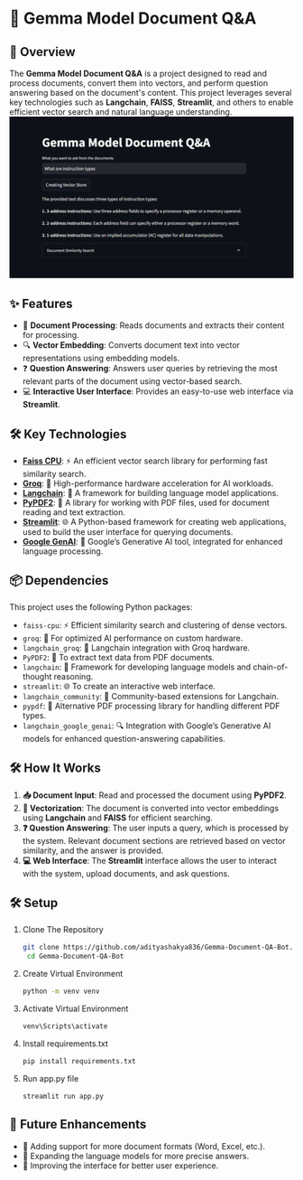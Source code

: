 # 🚀 Gemma Model Document Q&A

## 📖 Overview
The **Gemma Model Document Q&A** is a project designed to read and process documents, convert them into vectors, and perform question answering based on the document's content. This project leverages several key technologies such as **Langchain**, **FAISS**, **Streamlit**, and others to enable efficient vector search and natural language understanding.
![Gemma Document Q&A Screenshot](https://github.com/adityashakya836/Gemma-Document-QA-Bot/blob/main/Screenshot%202024-09-05%20170246.png)
## ✨ Features
- 📝 **Document Processing**: Reads documents and extracts their content for processing.
- 🔍 **Vector Embedding**: Converts document text into vector representations using embedding models.
- ❓ **Question Answering**: Answers user queries by retrieving the most relevant parts of the document using vector-based search.
- 💻 **Interactive User Interface**: Provides an easy-to-use web interface via **Streamlit**.

## 🛠️ Key Technologies
- **[Faiss CPU](https://github.com/facebookresearch/faiss)**: ⚡ An efficient vector search library for performing fast similarity search.
- **[Groq](https://groq.com/)**: 🚀 High-performance hardware acceleration for AI workloads.
- **[Langchain](https://github.com/hwchase17/langchain)**: 🤖 A framework for building language model applications.
- **[PyPDF2](https://pypi.org/project/PyPDF2/)**: 📄 A library for working with PDF files, used for document reading and text extraction.
- **[Streamlit](https://streamlit.io/)**: 🌐 A Python-based framework for creating web applications, used to build the user interface for querying documents.
- **[Google GenAI](https://cloud.google.com/ai)**: 🤯 Google’s Generative AI tool, integrated for enhanced language processing.

## 📦 Dependencies

This project uses the following Python packages:
- `faiss-cpu`: ⚡ Efficient similarity search and clustering of dense vectors.
- `groq`: 🚀 For optimized AI performance on custom hardware.
- `langchain_groq`: 🤖 Langchain integration with Groq hardware.
- `PyPDF2`: 📄 To extract text data from PDF documents.
- `langchain`: 🧠 Framework for developing language models and chain-of-thought reasoning.
- `streamlit`: 🌐 To create an interactive web interface.
- `langchain_community`: 👥 Community-based extensions for Langchain.
- `pypdf`: 📂 Alternative PDF processing library for handling different PDF types.
- `langchain_google_genai`: 🔍 Integration with Google’s Generative AI models for enhanced question-answering capabilities.

## 🛠️ How It Works
1. **📥 Document Input**: Read and processed the document using **PyPDF2**.
2. **🔗 Vectorization**: The document is converted into vector embeddings using **Langchain** and **FAISS** for efficient searching.
3. **❓ Question Answering**: The user inputs a query, which is processed by the system. Relevant document sections are retrieved based on vector similarity, and the answer is provided.
4. **💻 Web Interface**: The **Streamlit** interface allows the user to interact with the system, upload documents, and ask questions.

## 🛠️ Setup
1. Clone The Repository
   ```bash
   git clone https://github.com/adityashakya836/Gemma-Document-QA-Bot.git
    cd Gemma-Document-QA-Bot
2. Create Virtual Environment
   ```bash
   python -m venv venv
3. Activate Virtual Environment
   ```bash
   venv\Scripts\activate
4. Install requirements.txt
   ```bash
   pip install requirements.txt
5. Run app.py file
   ```bash
   streamlit run app.py

## 🌱 Future Enhancements
- 📂 Adding support for more document formats (Word, Excel, etc.).
- 🤖 Expanding the language models for more precise answers.
- 🌟 Improving the interface for better user experience.
